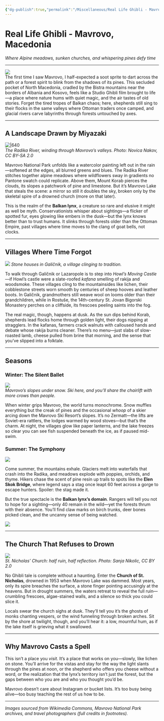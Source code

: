 ```yaml
---
{"dg-publish":true,"permalink":"/Miscellaneous/Real Life Ghibli - Mavrovo, Macedonia/"}
---
```


# Real Life Ghibli - Mavrovo, Macedonia
*Where Alpine meadows, sunken churches, and whispering pines defy time*

---

![](https://i.imgur.com/a2lqKMl.png)  
The first time I saw Mavrovo, I half-expected a soot sprite to dart across the path or a forest spirit to blink from the shadows of its pines. This secluded pocket of North Macedonia, cradled by the Bistra mountains near the borders of Albania and Kosovo, feels like a Studio Ghibli film brought to life—a place where nature hums with quiet magic, and the air tastes of old stories. Forget the tired tropes of Balkan chaos; here, shepherds still sing to their flocks in the same valleys where Ottoman traders once camped, and glacial rivers carve labyrinths through forests untouched by axes.  

---

## A Landscape Drawn by Miyazaki  
![|640](https://upload.wikimedia.org/wikipedia/commons/b/bc/Radika_River_area_11.jpg)  
*The Radika River, winding through Mavrovo’s valleys. Photo: Novica Nakov, CC BY-SA 2.0*  

Mavrovo National Park unfolds like a watercolor painting left out in the rain—softened at the edges, all blurred greens and blues. The Radika River stitches together alpine meadows where wildflowers sway in gradients no Pantone swatch could replicate. Above them, Mount Korab pierces the clouds, its slopes a patchwork of pine and limestone. But it’s Mavrovo Lake that steals the scene: a mirror so still it doubles the sky, broken only by the skeletal spire of a drowned church (more on that later).  

This is the realm of the **Balkan lynx**, a creature so rare and elusive it might as well be myth. Conservationists whisper about sightings—a flicker of spotted fur, eyes glowing like embers in the dusk—but the lynx knows better than to trust humans. It slinks through forests older than the Ottoman Empire, past villages where time moves to the clang of goat bells, not clocks.  

---

## Villages Where Time Forgot  
![](https://upload.wikimedia.org/wikipedia/commons/4/4a/Galichnik-View-Northern-Slope.jpg)
*Stone houses in Galičnik, a village clinging to tradition.*  

To walk through Galičnik or Lazaropole is to step into *Howl’s Moving Castle*—if Howl’s castle were a slate-roofed *kafana* smelling of rakija and woodsmoke. These villages cling to the mountainsides like lichen, their cobblestone streets worn smooth by centuries of sheep hooves and leather boots. In Galičnik, grandmothers still weave wool on looms older than their grandchildren, while in Rostuše, the 14th-century St. Jovan Bigorski Monastery perches on a cliffside, its frescoes peeling saints into the fog.  

The real magic, though, happens at dusk. As the sun dips behind Korab, shepherds lead flocks home through golden light, their dogs nipping at stragglers. In the kafanas, farmers crack walnuts with calloused hands and debate whose rakija burns cleaner. There’s no menu—just slabs of slow-roasted lamb, cheese pulled from brine that morning, and the sense that you’ve slipped into a folktale.  

---

## Seasons

### Winter: The Silent Ballet  
![](https://i.imgur.com/zAnMiNF.jpeg)  
*Mavrovo’s slopes under snow. Ski here, and you’ll share the chairlift with more crows than people.*  

When winter grips Mavrovo, the world turns monochrome. Snow muffles everything but the creak of pines and the occasional *whoop* of a skier arcing down the Mavrovo Ski Resort’s slopes. It’s no Zermatt—the lifts are Soviet-era rattlers, the lodges warmed by wood stoves—but that’s the charm. At night, the villages glow like paper lanterns, and the lake freezes so clear you can see fish suspended beneath the ice, as if paused mid-swim.  

### **Summer: The Symphony** 
![](https://i.imgur.com/1W0WHLs.png)  

Come summer, the mountains exhale. Glaciers melt into waterfalls that crash into the Radika, and meadows explode with poppies, orchids, and thyme. Hikers chase the scent of pine resin up trails to spots like the **Elen Skok Bridge**, where legend says a stag once leapt 60 feet across a gorge to escape hunters. Spoiler: the stag made it.  

But the true spectacle is the **Balkan lynx’s domain**. Rangers will tell you not to hope for a sighting—only 40 remain in the wild—yet the forests thrum with their absence. You’ll find claw marks on birch trunks, deer bones picked clean, and the uncanny sense of being watched.  

![](https://i.imgur.com/XIpJEae.jpeg)

---

## The Church That Refuses to Drown  
![](https://upload.wikimedia.org/wikipedia/commons/7/7f/Mavrovo-Church.jpg)  
*St. Nicholas’ Church: half ruin, half reflection. Photo: Sanja Nikolic, CC BY 2.0*  

No Ghibli tale is complete without a haunting. Enter the **Church of St. Nicholas**, drowned in 1953 when Mavrovo Lake was dammed. Most years, only its spire breaches the surface, a stone finger pointing accusingly at the heavens. But in drought summers, the waters retreat to reveal the full ruin—crumbling frescoes, algae-stained walls, and a silence so thick you could slice it.  

Locals swear the church sighs at dusk. They’ll tell you it’s the ghosts of monks chanting vespers, or the wind funneling through broken arches. Sit by the shore at twilight, though, and you’ll hear it: a low, mournful hum, as if the lake itself is grieving what it swallowed.  

---

## Why Mavrovo Casts a Spell  

This isn’t a place you *visit*. It’s a place that works on you—slowly, like lichen on stone. You’ll arrive for the vistas and stay for the way the light slants through the pines at noon, or the shepherd who offers you cheese without a word, or the realization that the lynx’s territory isn’t just the forest, but the gaps between who you are and who you thought you’d be.  

Mavrovo doesn’t care about Instagram or bucket lists. It’s too busy being alive—too busy teaching the rest of us how to be.  

---  
*Images sourced from Wikimedia Commons, Mavrovo National Park archives, and travel photographers (full credits in footnotes).*  